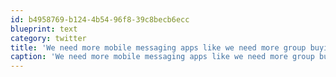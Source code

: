 ```yaml
---
id: b4958769-b124-4b54-96f8-39c8becb6ecc
blueprint: text
category: twitter
title: 'We need more mobile messaging apps like we need more group buying sites'
caption: 'We need more mobile messaging apps like we need more group buying sites'
---
```

